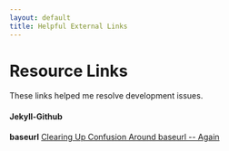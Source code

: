 ```yaml
---
layout: default
title: Helpful External Links
---
```


# Resource Links

These links helped me resolve development issues.

#### Jekyll-Github
**baseurl**
[Clearing Up Confusion Around baseurl -- Again](https://byparker.com/blog/2014/clearing-up-confusion-around-baseurl/)
